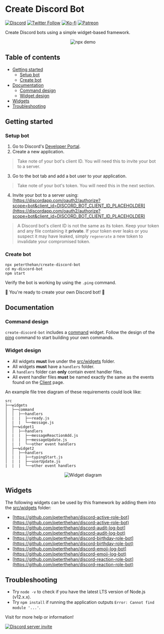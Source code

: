 # Create Discord Bot

[![Discord](https://discordapp.com/api/guilds/258167954913361930/embed.png)](https://discord.gg/WjEFnzC) [![Twitter Follow](https://img.shields.io/twitter/follow/peterthehan.svg?style=social)](https://twitter.com/peterthehan) [![Ko-fi](https://img.shields.io/badge/Donate-Ko--fi-F16061.svg?logo=ko-fi)](https://ko-fi.com/peterthehan) [![Patreon](https://img.shields.io/badge/Donate-Patreon-F96854.svg?logo=patreon)](https://www.patreon.com/peterthehan)

Create Discord bots using a simple widget-based framework.

<div align="center">
  <img src="https://raw.githubusercontent.com/peterthehan/assets/master/repositories/create-discord-bot/npx-demo.gif" title="npx demo" alt="npx demo" />
</div>

## Table of contents

- [Getting started](https://github.com/peterthehan/create-discord-bot/#getting-started)
  - [Setup bot](https://github.com/peterthehan/create-discord-bot/#setup-bot)
  - [Create bot](https://github.com/peterthehan/create-discord-bot/#create-bot)
- [Documentation](https://github.com/peterthehan/create-discord-bot/#documentation)
  - [Command design](https://github.com/peterthehan/create-discord-bot/#command-design)
  - [Widget design](https://github.com/peterthehan/create-discord-bot/#widget-design)
- [Widgets](https://github.com/peterthehan/create-discord-bot/#widgets)
- [Troubleshooting](https://github.com/peterthehan/create-discord-bot/#troubleshooting)

## Getting started

### Setup bot

1. Go to Discord's [Developer Portal](https://discordapp.com/developers/applications).
2. Create a new application.

> Take note of your bot's client ID. You will need this to invite your bot to a server.

3. Go to the bot tab and add a bot user to your application.

> Take note of your bot's token. You will need this in the next section.

4. Invite your bot to a server using: [https://discordapp.com/oauth2/authorize?scope=bot&client_id=DISCORD_BOT_CLIENT_ID_PLACEHOLDER](https://discordapp.com/oauth2/authorize?scope=bot&client_id=DISCORD_BOT_CLIENT_ID_PLACEHOLDER)

> A Discord bot's client ID is not the same as its token. Keep your token and any file containing it **private**. If your token ever leaks or you suspect it may have leaked, simply `regenerate` a new token to invalidate your compromised token.

### Create bot

```
npx peterthehan/create-discord-bot
cd my-discord-bot
npm start
```

Verify the bot is working by using the `.ping` command.

🎉 You're ready to create your own Discord bot! 🎉

## Documentation

### Command design

`create-discord-bot` includes a [command](https://github.com/peterthehan/create-discord-bot/tree/master/app/src/widgets/command) widget. Follow the design of the [ping](https://github.com/peterthehan/create-discord-bot/blob/master/app/src/widgets/command/commands/ping.js) command to start building your own commands.

### Widget design

- All widgets **must** live under the [src/widgets](https://github.com/peterthehan/create-discord-bot/tree/master/app/src/widgets) folder.
- All widgets **must** have a `handlers` folder.
- A `handlers` folder can **only** contain event handler files.
- All event handler files **must** be named exactly the same as the events found on the [Client](https://discord.js.org/#/docs/main/master/class/Client) page.

An example file tree diagram of these requirements could look like:

```
src
├──widgets
│  ├──command
│  │  ├──handlers
│  |  |  ├──ready.js
│  |  |  └──message.js
│  ├──widget1
│  │  ├──handlers
│  |  |  ├──messageReactionAdd.js
│  |  |  ├──messageUpdate.js
│  |  |  └──other event handlers
│  ├──widget2
│  │  ├──handlers
│  |  |  ├──typingStart.js
│  |  |  ├──userUpdate.js
|  |  |  └──other event handlers
```

<div align="center">
  <img src="https://raw.githubusercontent.com/peterthehan/assets/master/repositories/create-discord-bot/widget-diagram.png" title="Widget diagram" alt="Widget diagram" />
</div>

## Widgets

The following widgets can be used by this framework by adding them into the [src/widgets](https://github.com/peterthehan/create-discord-bot/tree/master/app/src/widgets) folder:

- [https://github.com/peterthehan/discord-active-role-bot](https://github.com/peterthehan/discord-active-role-bot)
- [https://github.com/peterthehan/discord-audit-log-bot](https://github.com/peterthehan/discord-audit-log-bot)
- [https://github.com/peterthehan/discord-birthday-role-bot](https://github.com/peterthehan/discord-birthday-role-bot)
- [https://github.com/peterthehan/discord-emoji-log-bot](https://github.com/peterthehan/discord-emoji-log-bot)
- [https://github.com/peterthehan/discord-reaction-role-bot](https://github.com/peterthehan/discord-reaction-role-bot)

## Troubleshooting

- Try `node -v` to check if you have the latest LTS version of Node.js (v12.x.x).
- Try `npm install` if running the application outputs `Error: Cannot find module '...'`.

Visit for more help or information!

<a href="https://discord.gg/WjEFnzC">
  <img src="https://discordapp.com/api/guilds/258167954913361930/embed.png?style=banner2" title="Discord server invite" alt="Discord server invite" />
</a>
